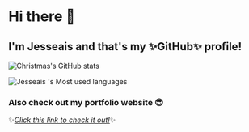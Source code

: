 # Hi there 👋

## I'm Jesseais and that's my ✨GitHub✨ profile!


![Christmas's GitHub stats](https://github-readme-stats.vercel.app/api?username=Jesseais&show_icons=true&theme=tokyonight)

![Jesseais 's Most used languages](https://github-readme-stats.vercel.app/api/top-langs/?username=Jesseais&layout=compact&hide_border=true&langs_count=10)


### Also check out my portfolio website 😎

✨[_Click this link to check it out!_](https://www.ethereal.run)✨  
